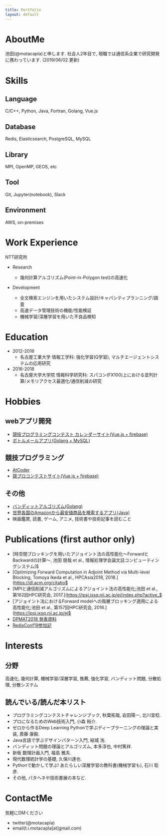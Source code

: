 ```yaml
---
title: Portfolio
layout: default
---
```


# AboutMe
池田(@motacapla)と申します. 社会人2年目で, 現職では通信系企業で研究開発に携わっています. (2019/06/02 更新)

# Skills
## Language
C/C++, Python, Java, Fortran, Golang, Vue.js

## Database
Redis, Elasticsearch, PostgreSQL, MySQL

## Library
MPI, OpenMP, GEOS, etc

## Tool
Git, Jupyter(notebook), Slack

## Environment
AWS, on-premises

# Work Experience
NTT研究所

- Research
  - 幾何計算アルゴリズム(Point-in-Polygon test)の高速化

- Development
  - 全文検索エンジンを用いたシステム設計/キャパシティプランニング/調査
  - 高速データ管理技術の機能/性能検証
  - 機械学習/深層学習を用いた不良品検知

# Education
- 2012-2016
  - 名古屋工業大学 情報工学科: 強化学習(Q学習), マルチエージェントシステムの応用研究
- 2016-2018
  - 名古屋大学大学院 情報科学研究科: スパコン(FX100)上における並列計算/メモリアクセス最適化/通信削減の研究

# Hobbies
## webアプリ開発
- [競技プログラミングコンテスト カレンダーサイト(Vue.js + firebase)](https://bit.ly/2I58ioQ)
- [ボトルメールアプリ(Golang + MySQL)](https://bottlemail.appspot.com/)

## 競技プログラミング
- [AtCoder](https://atcoder.jp/users/motacapla?lang=ja)
- [競プロコンテストサイト(Vue.js + firebase)](https://bit.ly/2I58ioQ)

## その他
- [バンディットアルゴリズム(Golang)](https://github.com/motacapla/Multi-armed-Bandit-Algorithms)
- [世界各国のAmazonから最安値商品を検索するアプリ(Java)](https://qiita.com/motacapla/items/f02233f0feea7cad9244)
- 映画鑑賞, 読書, ゲーム, アニメ, 技術書や技術記事を読むこと

# Publications (first author only)
- [時空間ブロッキングを用いたアジョイント法の高性能化～ForwardとBackwardの計算～, 池田 朋哉 et al., 情報処理学会論文誌コンピューティングシステム($
- [Optimizing Forward Computation in Adjoint Method via Multi-level Blocking, Tomoya Ikeda et al., HPCAsia2018, 2018.](https://dl.acm.org/citatio$
- [MPIと通信削減アルゴリズムによるアジョイント法の高性能化;池田 et al., 第162回HPC研究会, 2017.](https://ipsj.ixsq.nii.ac.jp/ej/index.php?active_$
- [アジョイント法におけるForward modelへの階層ブロッキング適用による高性能化;池田 et al., 第157回HPC研究会, 2016.](https://ipsj.ixsq.nii.ac.jp/ej$
- [DPMAT2018 発表資料](http://www.abc-lib.org/Workshop/DPMAT2017-ikeda.pdf)
- [RedisConf19参加記](https://medium.com/nttlabs/redisconf19-58eec0b1f6d2)

# Interests
## 分野
高速化, 幾何計算, 機械学習/深層学習, 推薦, 強化学習, バンディット問題, 分散処理, 分散システム

## 読んでいる/読んだ本リスト
 - プログラミングコンテストチャレンジブック, 秋葉拓哉, 岩田陽一, 北川宜稔.
 - プロになるためのWeb技術入門, 小森 裕介.
 - ゼロから作るDeep Learning Pythonで学ぶディープラーニングの理論と実装, 斎藤 康毅.
 - Java言語で学ぶデザインパターン入門, 結城 浩.
 - バンディット問題の理論とアルゴリズム, 本多淳也, 中村篤祥.
 - 新板 数理計画入門, 福島 雅夫.
 - 現代数理統計学の基礎, 久保川達也.
 - Pythonで動かして学ぶ! あたらしい深層学習の教科書(機械学習も), 石川 聡彦.
 - その他, パタヘネや技術書展の本など.

# ContactMe
気軽にDMください
- twitter(@motacapla)
- email(t.i.motacapla[at]gmail.com)
